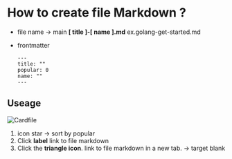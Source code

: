 # How to create file Markdown ?

- file name -> main **[ title ]-[ name ].md** ex.golang-get-started.md
- frontmatter

  ```
  ---
  title: ""
  popular: 0
  name: ""
  ---
  ```

## Useage

![Cardfile](/image/useage/Cardfile.png)

1. icon star -> sort by popular
2. Click **label** link to file markdown
3. Click the **triangle icon**. link to file markdown in a new tab. -> target blank
